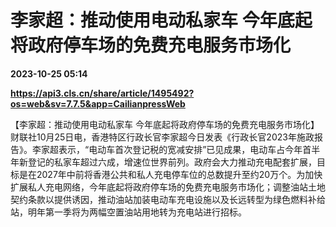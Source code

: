 # 李家超：推动使用电动私家车 今年底起将政府停车场的免费充电服务市场化

**2023-10-25 05:14**

**https://api3.cls.cn/share/article/1495492?os=web&sv=7.7.5&app=CailianpressWeb**

【李家超：推动使用电动私家车 今年底起将政府停车场的免费充电服务市场化】财联社10月25日电，香港特区行政长官李家超今日发表《行政长官2023年施政报告》。李家超表示，“电动车首次登记税的宽减安排”已见成果，电动车占今年首半年新登记的私家车超过六成，增速位世界前列。政府会大力推动充电配套扩展，目标是在2027年中前将香港公共和私人充电停车位的总数提升至约20万个。为加快扩展私人充电网络，今年底起将政府停车场的免费充电服务市场化；调整油站土地契约条款以提供诱因，推动油站加装电动车充电设施以及长远转型为绿色燃料补给站，明年第一季将为两幅空置油站用地转为充电站进行招标。